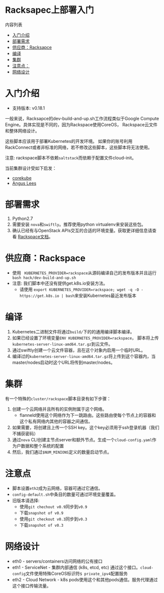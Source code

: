 # **Racksapec上部署入门**
内容列表
* [入门介绍](#入门介绍)
* [部署需求](#部署需求)
* [供应商：Racksapce](#供应商：Racksapce)
* [编译](#编译)
* [集群](#集群)
* [注意点：](#注意点：)
* [网络设计](#网络设计)

# **入门介绍**

* 支持版本: v0.18.1

一般来说，Racksapce的dev-build-and-up.sh工作流程类似于Google Compute Engine。具体实现是不同的，因为Rackspace使用CoreOS， Rackspace云文件和整体网络设计。

这些脚本应该用于部署Kubernetes的开发环境。 如果你的账号利用RackConnect或者非标准的网络，若不修改这些脚本，这些脚本将无法使用。

注意: rackspace脚本不依赖```saltstack```而依赖于配置文件cloud-init。 

当前集群设计受如下启发：

* [corekube](https://github.com/metral/corekube)
* [Angus Lees](https://github.com/anguslees/kube-openstack)

# **部署需求**

1. Python2.7
2. 需要安装 ```nova```和```swiftly```。推荐使用python virtualenv来安装这些包。
3. 确认已经有与OpenStack APIs交互的合适的环境变量。获取更详细信息请查看 [Rackspace文档](http://docs.rackspace.com/servers/api/v2/cs-gettingstarted/content/section_gs_install_nova.html)。

# **供应商：Rackspace**

* 使用 ``` KUBERNETES_PROVIDER=rackspace```从源码编译自己的发布版本并且运行``` bash hack/dev-build-and-up.sh```
* 注意: 我们脚本中还没有提供get.k8s.io安装方法。
    * 请使用 ```export KUBERNETES_PROVIDER=rackspace; wget -q -O - https://get.k8s.io | bash```来安装Kubernetes最近发布版本

# **编译**

1. Kubernetes二进制文件将通过```build/```下的的通用编译脚本编译。
2. 如果已经设置了环境变量```ENV KUBERNETES_PROVIDER=rackspace```， 脚本将上传```kubernetes-server-linux-amd64.tar.gz```到云文件。
3. 通过swiftly创建一个云文件容器，且在这个对象内启用一个临时URL。
4. 编译过的```kubernetes-server-linux-amd64.tar.gz```将上传到这个容器内，当master/nodes启动时这个URL将传到master/nodes。

# **集群**

有一个特殊的```cluster/rackspace```脚本目录有如下步骤：
1. 创建一个云网络并且所有的实例附属于这个网络。
    * flanneld使用这个网络作为下一跳路由。这些路由使每个节点上的容器和这个私有网络内其他的容器之间通信。
2. 如果需要，将创建且上传一个SSH key。这个key必须用于ssh登录机器（我们不捕获密码）
3. 通过```nova``` CLI创建主节点server和额外节点。生成一个```cloud-config.yaml```作为户数据和整个系统的配置
4. 然后，我们通过```$NUM_MINIONS```定义的数量启动节点。

# **注意点**

* 脚本设置```eth2```成为云网络，容器可通过它通信。
* ```config-default.sh```中条目的数量可通过环境变量覆盖。 
* 旧版本请选择:
    * 使用```git chechout v0.9```同步到```v0.9```
    * 下载```snapshot of v0.9```
    * 使用```git checkout v0.3```同步到```v0.3```
    * 下载```snapshot of v0.3```

# **网络设计**

* eth0 - servers/containers访问网络的公有接口
* eth1 - ServiceNet - 集群内部通信 (k8s, etcd, etc) 通过这个接口。```cloud-config```文件使用特殊CoreOS标识符```$ private_ipv4```配置服务
* eth2 - Cloud Network - k8s pods使用这个和其他pods通信。服务代理通过这个接口传输流量。
